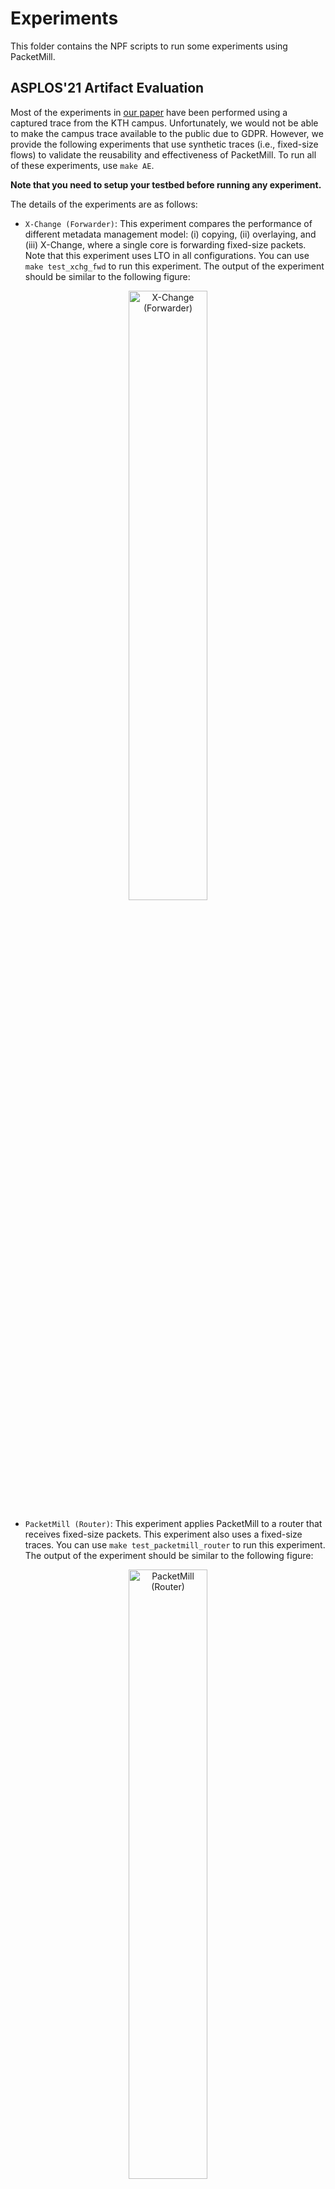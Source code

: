 # Experiments

This folder contains the NPF scripts to run some experiments using PacketMill.

## ASPLOS'21 Artifact Evaluation

Most of the experiments in [our paper][packetmill-paper] have been performed using a captured trace from the KTH campus. Unfortunately, we would not be able to make the campus trace available to the public due to GDPR. However, we provide the following experiments that use synthetic traces (i.e., fixed-size flows) to validate the reusability and effectiveness of PacketMill. To run all of these experiments, use `make AE`.

**Note that you need to setup your testbed before running any experiment.**

The details of the experiments are as follows:

- `X-Change (Forwarder)`: This experiment compares the performance of different metadata management model: (i) copying, (ii) overlaying, and (iii) X-Change, where a single core is forwarding fixed-size packets. Note that this experiment uses LTO in all configurations. You can use `make test_xchg_fwd` to run this experiment. The output of the experiment should be similar to the following figure:

<p align="center">
<img src="images/test_xchg_fwd.png"  alt="X-Change (Forwarder)" width="50%">
</p>

- `PacketMill (Router)`: This experiment applies PacketMill to a router that receives fixed-size packets. This experiment also uses a fixed-size traces. You can use `make test_packetmill_router` to run this experiment. The output of the experiment should be similar to the following figure:

<p align="center">
<img src="images/test_packetmill_router.png"  alt="PacketMill (Router)" width="50%">
</p>

- `Sophisticated Network Functions (Router+IDS+VLAN)`: This experiment demonstrates the benefits of PacketMill for a router+IDS configuration, where a single core is receiving fixed-size packets. You can use `make test_packetmill_ids` to run this experiment. The output of the experiment should be similar to the following figure:

<p align="center">
<img src="images/test_packetmill_ids.png"  alt="Sophisticated Network Functions (Router+IDS+VLAN)" width="50%">
</p>

- `Multicore NAT (Router+NAT)`: This experiment demonstrates the benefits of PacketMill for a router+NAT configuration, where different number of cores are receiving 1024-B packets. You can use `make test_packetmill_nat` to run this experiment. The output of the experiment should be similar to the following figure:

<p align="center">
<img src="images/test_packetmill_nat.png"  alt="Multicore NAT (Router+NAT)" width="50%">
</p>

You can run the multicore NAT experiment via: `make test_packetmill_nat`. Note that you need to have a trace for this experiment. 

- `Source-code Modifications (Router)`: This experiment shows the benefits of using our proposed source-code optimizations when a router is receiving **64-B**, **512-B**, and **1024-B** packets. This experiment uses copying metadata management model. You can use `make test_sourcecode_router` to run this experiment. The output of the experiment should be similar to the following figure:

<p align="center">
<img src="images/test_sourcecode_router.png"  alt="Source-code Modifications (Router)" width="50%">
</p>

**Note that this figure is showing a slightly different improvements than the results reported in our paper, as we use (i) fixed-size packets rather than our real campus trace, (ii) improved version of baseline (i.e., main branch of FastClick is merged into PacketMill branch), and (iii) different system configurations (i.e., different software packages and firmwares).**

## Other Experiments

This section provides additional information to perform other experiments using our provided NPF testie file (i.e., `packetmill.npf`). 

### Changing Frequency

We have set the processor's frequency to `2.3 GHz` or `3.0 GHz` in AE experiment. You can rerun the experiments in another frequency by changing the value of `FREQ=2300` in the `packetmill.npf`. You can also run the experiment for multuple frequencies using `freqtune` tag. You need to add to a Makefile rule after "--tag" flag, e.g., `--tag freqtune`. In this case, you have to define/change the values of `freqtune:FREQ` in the `packetmill.npf`. 

### Using Trace

To run the experiments with a trace, you should remove `udp` tag from the experiment rule defined in `Makefile` and substitute the current value of `trace` in the `packetmill.npf` file. Note that `packetmill.npf` has multiple `trace` variables, as you could have multiple packet generators. Moreover, you should "fine-tune" the `TIMING` variable in `packetmill.npf` if you are planning to replay the input trace at different rates. 

### Using WorkPackage Element

To emulate the behavior of more memory- and compute-intensive functions, you can use `make test_packetmill_wp`. This experiment uses `WorkPackage` element from FastClick with different parameters. You can check [here][workpackage-cc] for more information. 

### IR-code Optimizations + LTO

Our testie file also contains the workflow to reorder `Packet` data structure based on the binary access pattern, i.e., tracking and changing `GEPI` instruction in either `click` or `embedclick` binaries. To try it out, you can use `make test_llvm_pass_router`.


### Profile-Guided Optimization (PGO) + BOLT Binary Optimizer

- **BOLT:** You can use `make test_bolt` or `make test_compare_bolt`  to apply BOLT binary optimizer to FastClick. To use BOLT, you need to prepare your testbed as follows:

```bash
cd packetmill/
git clone https://github.com/llvm-mirror/llvm llvm-bolt
cd llvm-bolt/tools
git checkout -b llvm-bolt f137ed238db11440f03083b1c88b7ffc0f4af65e
git clone https://github.com/facebookincubator/BOLT llvm-bolt
patch -p 1 < tools/llvm-bolt/llvm.patch
cd ..
mkdir -p build
cd build
cmake -G Ninja ../ -DLLVM_TARGETS_TO_BUILD="X86;AArch64" -DCMAKE_BUILD_TYPE=Release -DLLVM_ENABLE_ASSERTIONS=ON
ninja
```

Fore more information, please check their [repo][bolt-repo] and [paper][bolt-paper].

The output of `test_compare_bolt` should be something similar to the following figure:

<p align="center">
<img src="images/test_compare_bolt.png"  alt="Vanilla vs. Vanilla+BOLT FastClick (Router)" width="50%">
</p>

- **PGO:** You can use `make test_pgo` to apply PGO to FastClick. TO use PGO, you need clone and compile `AutoFDO` tool to convert perf output.

```bash
git clone --recursive https://github.com/google/autofdo.git
aclocal -I .; autoheader; autoconf; automake --add-missing -c
./configure
make -j 1
```

For more information, please check [clang user manual][clang-pgo] and autofdo [repo][autofdo-repo].

- **Comparisson:** You can use `make test_bolt_pgo` to compare the performance of vanilla FastClick with different optimized versions. 

### BESS

You can use `make test_bess` to run [BESS][bess-page] with one core when it forwards fixed-size packets. Before trying it, make sure to install the BESS dependencies, as follows:

```bash
sudo apt-get install -y python python-pip libgraph-easy-perl
pip install --user protobuf grpcio scapy
```


For more information, please refer to [BESS README][bess-readme]. 


### VPP

You can use `make test_vpp` to run [VPP][vpp-page] with one core when it forwards fixed-size packets. Before trying it, make sure to install VPP once, as follows:

```bash
git clone https://github.com/FDio/vpp.git
cd vpp
git checkout v20.05
make install-dep
make dpdk-install-dev DPDK_MLX5_PMD=y DPDK_MLX5_PMD_DLOPEN_DEPS=y
make build-release vpp_uses_dpdk_mlx5_pmd=yes DPDK_MLX5_PMD_DLOPEN_DEPS=y
```

For more information, please refer to [VPP README][vpp-readme]. 


### X-Change Examples (l2fwd-xchg)

We developed a sample application, called `l2fwd-xchg`, for DPDK to support X-Change, which is a modified version of the L2 forwarding sample application ([l2fwd][l2fwd-page]). In this example, the metadata is reduced to two simple fields (i.e., the buffer address and packet length) instead of the 128-B `rte_mbuf`. You can use `make test_xchg_l2fwd_dpdk` to compare `l2fwd` with `l2fwd-xchg`. Make sure to build them before running the test. To do so, you have to go to the `xchange/examples/l2fwd/` and ``xchange/examples/l2fwd-xchg/`directories and run `make`.

**Make sure to define `RTE_SDK` and `RTE_TARGET` to X-Change path before running `make`. You have to revert them back to the previous values according to the [main README][main-readme-xchg].**


### Compare Packet Processing Frameworks

You can run `make test_xchg_app` to compare the performance of l2fwd, l2fwd-xchg, FastClick, PacketMill, BESS and VPP. Note that this test disables vectorized PMD.

[packetmill-paper]: https://people.kth.se/~farshin/documents/packetmill-asplos21.pdf
[bolt-repo]: https://github.com/facebookincubator/BOLT
[bolt-paper]: https://research.fb.com/publications/bolt-a-practical-binary-optimizer-for-data-centers-and-beyond/
[clang-pgo]: https://clang.llvm.org/docs/UsersManual.html#profile-guided-optimization
[autofdo-repo]: https://github.com/google/autofdo
[workpackage-cc]: https://github.com/tbarbette/fastclick//blob/master/elements/research/workpackage.cc
[bess-page]: http://span.cs.berkeley.edu/bess.html
[bess-readme]: https://github.com/NetSys/bess/blob/master/README.md
[vpp-page]: https://fd.io/vppproject/vpptech/
[vpp-readme]: https://github.com/FDio/vpp/blob/master/README.md
[l2fwd-page]: https://doc.dpdk.org/guides/sample_app_ug/l2_forward_real_virtual.html
[main-readme-xchg]: https://github.com/aliireza/packetmill/blob/master/README.md#x-change-modified-dpdk-and-normal-dpdk